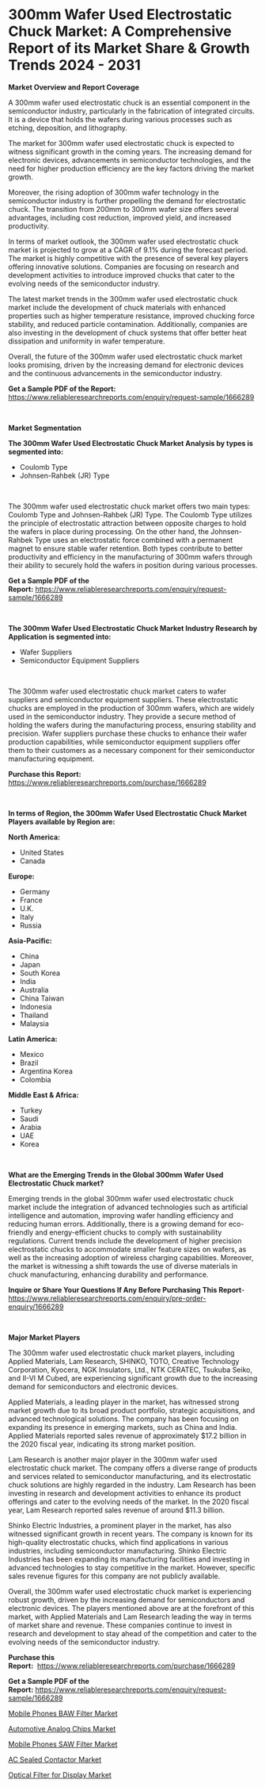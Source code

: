 <p><h1>300mm Wafer Used Electrostatic Chuck Market: A Comprehensive Report of its Market Share & Growth Trends 2024 - 2031</h1></p><p><strong>Market Overview and Report Coverage</strong></p>
<p><p>A 300mm wafer used electrostatic chuck is an essential component in the semiconductor industry, particularly in the fabrication of integrated circuits. It is a device that holds the wafers during various processes such as etching, deposition, and lithography.</p><p>The market for 300mm wafer used electrostatic chuck is expected to witness significant growth in the coming years. The increasing demand for electronic devices, advancements in semiconductor technologies, and the need for higher production efficiency are the key factors driving the market growth.</p><p>Moreover, the rising adoption of 300mm wafer technology in the semiconductor industry is further propelling the demand for electrostatic chuck. The transition from 200mm to 300mm wafer size offers several advantages, including cost reduction, improved yield, and increased productivity.</p><p>In terms of market outlook, the 300mm wafer used electrostatic chuck market is projected to grow at a CAGR of 9.1% during the forecast period. The market is highly competitive with the presence of several key players offering innovative solutions. Companies are focusing on research and development activities to introduce improved chucks that cater to the evolving needs of the semiconductor industry.</p><p>The latest market trends in the 300mm wafer used electrostatic chuck market include the development of chuck materials with enhanced properties such as higher temperature resistance, improved chucking force stability, and reduced particle contamination. Additionally, companies are also investing in the development of chuck systems that offer better heat dissipation and uniformity in wafer temperature.</p><p>Overall, the future of the 300mm wafer used electrostatic chuck market looks promising, driven by the increasing demand for electronic devices and the continuous advancements in the semiconductor industry.</p></p>
<p><strong>Get a Sample PDF of the Report:</strong> <a href="https://www.reliableresearchreports.com/enquiry/request-sample/1666289">https://www.reliableresearchreports.com/enquiry/request-sample/1666289</a></p>
<p>&nbsp;</p>
<p><strong>Market Segmentation</strong></p>
<p><strong>The 300mm Wafer Used Electrostatic Chuck Market Analysis by types is segmented into:</strong></p>
<p><ul><li>Coulomb Type</li><li>Johnsen-Rahbek (JR) Type</li></ul></p>
<p>&nbsp;</p>
<p><p>The 300mm wafer used electrostatic chuck market offers two main types: Coulomb Type and Johnsen-Rahbek (JR) Type. The Coulomb Type utilizes the principle of electrostatic attraction between opposite charges to hold the wafers in place during processing. On the other hand, the Johnsen-Rahbek Type uses an electrostatic force combined with a permanent magnet to ensure stable wafer retention. Both types contribute to better productivity and efficiency in the manufacturing of 300mm wafers through their ability to securely hold the wafers in position during various processes.</p></p>
<p><strong>Get a Sample PDF of the Report:</strong>&nbsp;<a href="https://www.reliableresearchreports.com/enquiry/request-sample/1666289">https://www.reliableresearchreports.com/enquiry/request-sample/1666289</a></p>
<p>&nbsp;</p>
<p><strong>The 300mm Wafer Used Electrostatic Chuck Market Industry Research by Application is segmented into:</strong></p>
<p><ul><li>Wafer Suppliers</li><li>Semiconductor Equipment Suppliers</li></ul></p>
<p>&nbsp;</p>
<p><p>The 300mm wafer used electrostatic chuck market caters to wafer suppliers and semiconductor equipment suppliers. These electrostatic chucks are employed in the production of 300mm wafers, which are widely used in the semiconductor industry. They provide a secure method of holding the wafers during the manufacturing process, ensuring stability and precision. Wafer suppliers purchase these chucks to enhance their wafer production capabilities, while semiconductor equipment suppliers offer them to their customers as a necessary component for their semiconductor manufacturing equipment.</p></p>
<p><strong>Purchase this Report:</strong>&nbsp; <a href="https://www.reliableresearchreports.com/purchase/1666289">https://www.reliableresearchreports.com/purchase/1666289</a></p>
<p>&nbsp;</p>
<p><strong>In terms of Region, the 300mm Wafer Used Electrostatic Chuck Market Players available by Region are:</strong></p>
<p>
    <p> <strong> North America: </strong>
        <ul>
            <li>United States</li>
            <li>Canada</li>
        </ul>
        </p> 
    <p> <strong> Europe: </strong>
        <ul>
            <li>Germany</li>
            <li>France</li>
            <li>U.K.</li>
            <li>Italy</li>
            <li>Russia</li>
        </ul>
        </p> 
    <p> <strong> Asia-Pacific: </strong>
        <ul>
            <li>China</li>
            <li>Japan</li>
            <li>South Korea</li>
            <li>India</li>
            <li>Australia</li>
            <li>China Taiwan</li>
            <li>Indonesia</li>
            <li>Thailand</li>
            <li>Malaysia</li>
        </ul>
        </p> 
    <p> <strong> Latin America: </strong>
        <ul>
            <li>Mexico</li>
            <li>Brazil</li>
            <li>Argentina Korea</li>
            <li>Colombia</li>
        </ul>
        </p> 
    <p> <strong> Middle East & Africa: </strong>
        <ul>
            <li>Turkey</li>
            <li>Saudi</li>
            <li>Arabia</li>
            <li>UAE</li>
            <li>Korea</li>
        </ul>
    </p>
    </p>
<p>&nbsp;</p>
<p><strong>What are the Emerging Trends in the Global 300mm Wafer Used Electrostatic Chuck market?</strong></p>
<p><p>Emerging trends in the global 300mm wafer used electrostatic chuck market include the integration of advanced technologies such as artificial intelligence and automation, improving wafer handling efficiency and reducing human errors. Additionally, there is a growing demand for eco-friendly and energy-efficient chucks to comply with sustainability regulations. Current trends include the development of higher precision electrostatic chucks to accommodate smaller feature sizes on wafers, as well as the increasing adoption of wireless charging capabilities. Moreover, the market is witnessing a shift towards the use of diverse materials in chuck manufacturing, enhancing durability and performance.</p></p>
<p><strong>Inquire or Share Your Questions If Any Before Purchasing This Report</strong>- <a href="https://www.reliableresearchreports.com/enquiry/pre-order-enquiry/1666289">https://www.reliableresearchreports.com/enquiry/pre-order-enquiry/1666289</a></p>
<p>&nbsp;</p>
<p><strong>Major Market Players</strong></p>
<p><p>The 300mm wafer used electrostatic chuck market players, including Applied Materials, Lam Research, SHINKO, TOTO, Creative Technology Corporation, Kyocera, NGK Insulators, Ltd., NTK CERATEC, Tsukuba Seiko, and II-VI M Cubed, are experiencing significant growth due to the increasing demand for semiconductors and electronic devices.</p><p>Applied Materials, a leading player in the market, has witnessed strong market growth due to its broad product portfolio, strategic acquisitions, and advanced technological solutions. The company has been focusing on expanding its presence in emerging markets, such as China and India. Applied Materials reported sales revenue of approximately $17.2 billion in the 2020 fiscal year, indicating its strong market position.</p><p>Lam Research is another major player in the 300mm wafer used electrostatic chuck market. The company offers a diverse range of products and services related to semiconductor manufacturing, and its electrostatic chuck solutions are highly regarded in the industry. Lam Research has been investing in research and development activities to enhance its product offerings and cater to the evolving needs of the market. In the 2020 fiscal year, Lam Research reported sales revenue of around $11.3 billion.</p><p>Shinko Electric Industries, a prominent player in the market, has also witnessed significant growth in recent years. The company is known for its high-quality electrostatic chucks, which find applications in various industries, including semiconductor manufacturing. Shinko Electric Industries has been expanding its manufacturing facilities and investing in advanced technologies to stay competitive in the market. However, specific sales revenue figures for this company are not publicly available.</p><p>Overall, the 300mm wafer used electrostatic chuck market is experiencing robust growth, driven by the increasing demand for semiconductors and electronic devices. The players mentioned above are at the forefront of this market, with Applied Materials and Lam Research leading the way in terms of market share and revenue. These companies continue to invest in research and development to stay ahead of the competition and cater to the evolving needs of the semiconductor industry.</p></p>
<p><strong>Purchase this Report:</strong>&nbsp;&nbsp;<a href="https://www.reliableresearchreports.com/purchase/1666289">https://www.reliableresearchreports.com/purchase/1666289</a></p>
<p></p>
<p><strong>Get a Sample PDF of the Report:</strong>&nbsp;<a href="https://www.reliableresearchreports.com/enquiry/request-sample/1666289">https://www.reliableresearchreports.com/enquiry/request-sample/1666289</a></p>
<p><p><a href="https://github.com/lababdou/Market-Research-Report-List-1/blob/main/mobile-phones-baw-filter-market.md">Mobile Phones BAW Filter Market</a></p><p><a href="https://github.com/antony131rp/Market-Research-Report-List-1/blob/main/automotive-analog-chips-market.md">Automotive Analog Chips Market</a></p><p><a href="https://github.com/khayangel/Market-Research-Report-List-1/blob/main/mobile-phones-saw-filter-market.md">Mobile Phones SAW Filter Market</a></p><p><a href="https://github.com/elizabethdagraca/Market-Research-Report-List-1/blob/main/ac-sealed-contactor-market.md">AC Sealed Contactor Market</a></p><p><a href="https://github.com/bracarafogo/Market-Research-Report-List-1/blob/main/optical-filter-for-display-market.md">Optical Filter for Display Market</a></p></p>